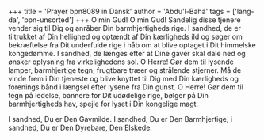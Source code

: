 +++
title = 'Prayer bpn8089 in Dansk'
author = 'Abdu'l-Bahá'
tags = ['lang-da', 'bpn-unsorted']
+++
O min Gud! O min Gud! Sandelig disse tjenere vender sig til Dig og anråber Din barmhjertigheds rige. I sandhed, de er tiltrukket af Din hellighed og optændt af Din kærligheds ild og søger om bekræftelse fra Dit underfulde rige i håb om at blive optaget i Dit himmelske kongedømme. I sandhed, de længes efter at Dine gaver skal dale ned og ønsker oplysning fra virkelighedens sol. O Herre! Gør dem til lysende lamper, barmhjertige tegn, frugtbare træer og strålende stjerner. Må de vinde frem i Din tjeneste og blive knyttet til Dig med Din kærligheds og forenings bånd i længsel efter lysene fra Din gunst. O Herre! Gør dem til tegn på ledelse, bannere for Dit udødelige rige, bølger på Din barmhjertigheds hav, spejle for lyset i Din kongelige magt.

I sandhed, Du er Den Gavmilde. I sandhed, Du er Den Barmhjertige, i sandhed, Du er Den Dyrebare, Den Elskede.

